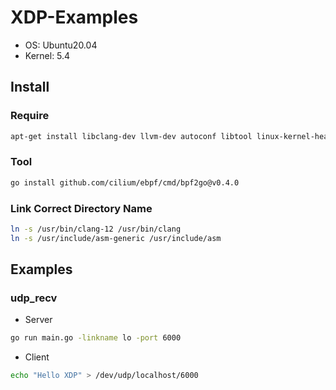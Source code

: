 # XDP-Examples

* OS: Ubuntu20.04
* Kernel: 5.4

## Install

### Require

```bash
apt-get install libclang-dev llvm-dev autoconf libtool linux-kernel-headers kernel-package libelf-dev elfutils bpfcc-tools linux-tools-common gcc-multilib clang-12 libelf-dev strace tar bpfcc-tools linux-headers-$(uname -r) gcc
```

### Tool

```bash
go install github.com/cilium/ebpf/cmd/bpf2go@v0.4.0
```

### Link Correct Directory Name

```bash
ln -s /usr/bin/clang-12 /usr/bin/clang
ln -s /usr/include/asm-generic /usr/include/asm
```

## Examples

### udp_recv

* Server

```bash
go run main.go -linkname lo -port 6000
```

* Client

```bash
echo "Hello XDP" > /dev/udp/localhost/6000
```